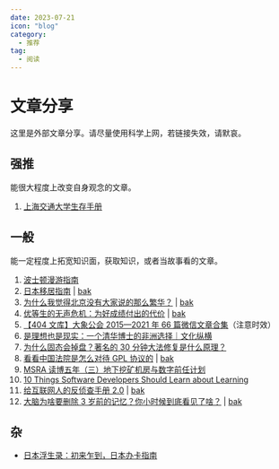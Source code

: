```yaml
---
date: 2023-07-21
icon: "blog"
category:
  - 推荐
tag:
  - 阅读
---
```


# 文章分享

这里是外部文章分享。请尽量使用科学上网，若链接失效，请默哀。

## 强推

能很大程度上改变自身观念的文章。

1. [上海交通大学生存手册](https://survivesjtu.gitbook.io/survivesjtumanual/)

## 一般

能一定程度上拓宽知识面，获取知识，或者当故事看的文章。

1. [波士顿漫游指南](https://blog.zxh.io/post/2022/01/29/travel-to-boston/)
2. [日本移居指南](https://guoyu.mirror.xyz/bPaDKAcrhJGUbaXu9BWDcdD-F46gBFATTvf_qwZ9Bso) | [bak](https://ctreaderbot.vercel.app/a/D05AAicCD7-5pMw.html)
3. [为什么我觉得北京没有大家说的那么繁华？](https://www.zhihu.com/question/549539904/answer/2836937246) | [bak](https://telegra.ph/北京为什么会没有大家说的那么繁华-08-14-6)
4. [优等生的无声危机：为好成绩付出的代价](https://zhuanlan.zhihu.com/p/636293259) | [bak](https://ctreaderbot.vercel.app/a/BkoThTPPDRD4Szg.html)
5. [【404 文库】大象公会 2015—2021 年 66 篇微信文章合集](https://chinadigitaltimes.net/chinese/668430.html)（注意时效）
6. [是理想也是现实：一个清华博士的非洲选择｜文化纵横](https://telegra.ph/当一位清华本硕博放弃北京中产去往非洲-10-07)
7. [为什么固态会掉盘？著名的 30 分钟大法修复是什么原理？](https://zhuanlan.zhihu.com/p/57617932)
8. [看看中国法院是怎么对待 GPL 协议的](https://mp.weixin.qq.com/s/zj2j5jWULDEAJPVscrNWUg) | [bak](https://telegra.ph/看看中国法院是怎么对待GPL协议的-12-11)
9. [MSRA 读博五年（三）地下挖矿机房与数字前任计划](https://zhuanlan.zhihu.com/p/652585863)
10. [10 Things Software Developers Should Learn about Learning](https://cacm.acm.org/magazines/2024/1/278891-10-things-software-developers-should-learn-about-learning/fulltext)
11. [给互联网人的反侦查手册 2.0](https://mp.weixin.qq.com/s?__biz=MzU3Mjk1OTQ0Ng==&mid=2247512771&idx=1&sn=c92d486b7998a2e42f5e7980f019f348) | [bak](https://telegra.ph/给互联网人的反侦查手册-20-02-20-4)
12. [大脑为啥要删除 3 岁前的记忆？你小时候到底看见了啥？](https://www.zhihu.com/question/518355959/answer/3417398770) | [bak](https://telegra.ph/大脑为啥要删除-3-岁前的记忆你小时候到底看见了啥---知乎-03-09)

## 杂

<dtls alt="办卡类文章">

- [日本浮生录：初来乍到，日本办卡指南](https://song.al/creditcard)

</dtls>
